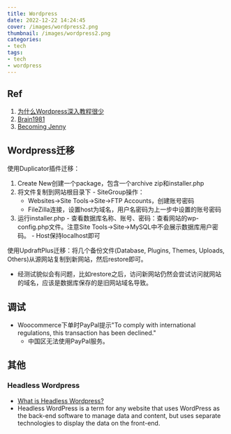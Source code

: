 ```yaml
---
title: Wordpress
date: 2022-12-22 14:24:45
cover: /images/wordpress2.png
thumbnail: /images/wordpress2.png
categories:
- tech
tags:
- tech
- wordpress
---
```


## Ref
1. [为什么Wordpress深入教程很少](https://www.zhihu.com/question/285712936/answer/2439540712)
2. [Brain1981](https://www.zhihu.com/people/brain1981)
3. [Becoming Jenny](https://www.becomingjenny.net/)

<!--more-->

## Wordpress迁移

使用Duplicator插件迁移：
  1. Create New创建一个package，包含一个archive zip和installer.php
  2. 将文件复制到网站根目录下
    - SiteGroup操作：
      - Websites->Site Tools->Site->FTP Accounts，创建账号密码
      - FileZilla连接，设置host为域名，用户名密码为上一步中设置的账号密码
  3. 运行installer.php
    - 查看数据库名称、账号、密码：查看网站的wp-config.php文件。注意Site Tools->Site->MySQL中不会展示数据库用户密码。
    - Host保持localhost即可

使用UpdraftPlus迁移：将几个备份文件(Database, Plugins, Themes, Uploads, Others)从源网站复制到新网站，然后restore即可。
  - 经测试貌似会有问题，比如restore之后，访问新网站仍然会尝试访问就网站的域名，应该是数据库保存的是旧网站域名导致。


## 调试

- Woocommerce下单时PayPal提示"To comply with international regulations, this transaction has been declined."
  - 中国区无法使用PayPal服务。

## 其他

### Headless Wordpress

- [What is Headless Wordpress?](https://www.gatsbyjs.com/docs/glossary/headless-wordpress/)
- Headless WordPress is a term for any website that uses WordPress as the back-end software to manage data and content, but uses separate technologies to display the data on the front-end. 